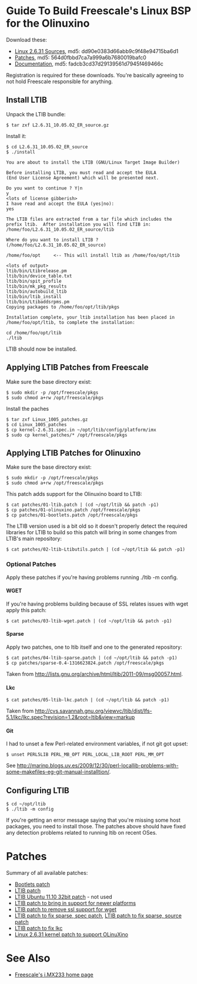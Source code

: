 Guide To Build Freescale's Linux BSP for the Olinuxino
===

Download these:

* [Linux 2.6.31 Sources](https://www.freescale.com/webapp/Download?colCode=L2.6.31_10.05.00_SDK_SOURCE), md5: dd90e0383d66abb9c9f48e94715ba6d1
* [Patches](http://www.freescale.com/webapp/Download?colCode=L2.6.31_10.05.00_SDK_PATCHES), md5: 564d0fbbd7ca7a999a6b7680019bafc0
* [Documentation](http://www.freescale.com/webapp/Download?colCode=IMX23_EVK10_05_LINUXDOCS_BUNDLE), md5: fadcb3cd37d29139561d7945f469466c

Registration is required for these downloads. You're basically agreeing to not hold Freescale responsible for anything.

Install LTIB
---

Unpack the LTIB bundle:

    $ tar zxf L2.6.31_10.05.02_ER_source.gz

Install it:

    $ cd L2.6.31_10.05.02_ER_source
    $ ./install  

    You are about to install the LTIB (GNU/Linux Target Image Builder)

    Before installing LTIB, you must read and accept the EULA 
    (End User License Agreement) which will be presented next.

    Do you want to continue ? Y|n
    y
    <lots of license gibberish>
    I have read and accept the EULA (yes|no):
    yes

    The LTIB files are extracted from a tar file which includes the
    prefix ltib.  After installation you will find LTIB in:
    /home/foo/L2.6.31_10.05.02_ER_source/ltib

    Where do you want to install LTIB ? (/home/foo/L2.6.31_10.05.02_ER_source)

    /home/foo/opt     <-- This will install ltib as /home/foo/opt/ltib

    <lots of output>
    ltib/bin/Ltibrelease.pm
    ltib/bin/device_table.txt
    ltib/bin/spit_profile
    ltib/bin/mk_pkg_results
    ltib/bin/autobuild_ltib
    ltib/bin/ltib_install
    ltib/bin/Ltibaddsrpms.pm
    Copying packages to /home/foo/opt/ltib/pkgs

    Installation complete, your ltib installation has been placed in
    /home/foo/opt/ltib, to complete the installation:

    cd /home/foo/opt/ltib
    ./ltib

LTIB should now be installed.

Applying LTIB Patches from Freescale
---

Make sure the base directory exist:

    $ sudo mkdir -p /opt/freescale/pkgs
    $ sudo chmod a+rw /opt/freescale/pkgs

Install the paches

    $ tar zxf Linux_1005_patches.gz
    $ cd Linux_1005_patches
    $ cp kernel-2.6.31.spec.in ~/opt/ltib/config/platform/imx
    $ sudo cp kernel_patches/* /opt/freescale/pkgs

Applying LTIB Patches for Olinuxino
---

Make sure the base directory exist:

    $ sudo mkdir -p /opt/freescale/pkgs
    $ sudo chmod a+rw /opt/freescale/pkgs

This patch adds support for the Olinuxino board to LTIB:

    $ cat patches/01-ltib.patch | (cd ~/opt/ltib && patch -p1)
    $ cp patches/01-olinuxino.patch /opt/freescale/pkgs
    $ cp patches/01-bootlets.patch /opt/freescale/pkgs

The LTIB version used is a bit old so it doesn't properly detect the required
libraries for LTIB to build so this patch will bring in some changes from
LTIB's main repository:

    $ cat patches/02-ltib-Ltibutils.patch | (cd ~/opt/ltib && patch -p1)

### Optional Patches

Apply these patches if you're having problems running ./ltib -m config.

#### WGET

If you're having problems building because of SSL relates issues with wget apply this patch:

    $ cat patches/03-ltib-wget.patch | (cd ~/opt/ltib && patch -p1)

#### Sparse

Apply two patches, one to ltib itself and one to the generated repository:

    $ cat patches/04-ltib-sparse.patch | (cd ~/opt/ltib && patch -p1)
    $ cp patches/sparse-0.4-1316623824.patch /opt/freescale/pkgs

Taken from <http://lists.gnu.org/archive/html/ltib/2011-09/msg00057.html>.

#### Lkc

    $ cat patches/05-ltib-lkc.patch | (cd ~/opt/ltib && patch -p1)

Taken from <http://cvs.savannah.gnu.org/viewvc/ltib/dist/lfs-5.1/lkc/lkc.spec?revision=1.2&root=ltib&view=markup>

#### Git

I had to unset a few Perl-related environment variables, if not git got upset:

    $ unset PERL5LIB PERL_MB_OPT PERL_LOCAL_LIB_ROOT PERL_MM_OPT

See <http://marinp.blogs.uv.es/2009/12/30/perl-locallib-problems-with-some-makefiles-eg-git-manual-installtion/>.

Configuring LTIB
---

    $ cd ~/opt/ltib
    $ ./ltib -m config

If you're getting an error message saying that you're missing some host packages, you need to install those. The patches above should have fixed any detection problems related to running ltib on recent OSes.

Patches
===

Summary of all available patches:

* [Bootlets patch](./patches/01-bootlets.patch)
* [LTIB patch](./patches/01-ltib.patch)
* [LTIB Ubuntu 11.10 32bit patch](./patches/01-ltib_ubuntu.patch) - not used
* [LTIB patch to bring in support for newer platforms](./patches/02-ltib-Ltibutils.patch)
* [LTIB patch to remove ssl support for wget](./patches/03-ltib-wget.patch)
* [LTIB patch to fix sparse, spec patch](./patches/04-ltib-sparse.patch), [LTIB patch to fix sparse, source patch](patches/sparse-0.4-1316623824.patch)
* [LTIB patch to fix lkc](./patches/05-ltib-lkc.patch)
* [Linux 2.6.31 kernel patch to support OLinuXino](./patches/01-olinuxino.patch)

See Also
===

* [Freescale's i.MX233 home page](http://www.freescale.com/webapp/sps/site/prod_summary.jsp?code=i.MX233)

[1]: http://tech.groups.yahoo.com/group/olinuxino/message/235
